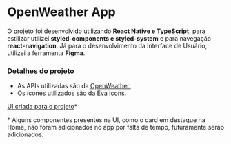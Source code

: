 # OpenWeather App

O projeto foi desenvolvido utilizando **React Native e TypeScript**, para estilizar utilizei **styled-components e styled-system** e para navegação **react-navigation**. Já para o desenvolvimento da Interface de Usuário, utilizei a ferramenta **Figma**.

### Detalhes do projeto

- As APIs utilizadas são da [OpenWeather.](https://openweathermap.org/api)
- Os ícones utilizados são da [Eva Icons.](https://akveo.github.io/eva-icons/#/)

[UI criada para o projeto](https://www.figma.com/file/deHkS9xVDMI8kfdWxj0jGZ/OpenWeather?node-id=25%3A103)\*

\* Alguns componentes presentes na UI, como o card em destaque na Home, não foram adicionados no app por falta de tempo, futuramente serão adicionados.
